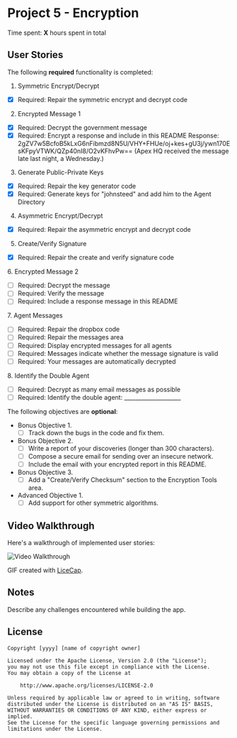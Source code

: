 # Project 5 - Encryption

Time spent: **X** hours spent in total

## User Stories

The following **required** functionality is completed:

1. Symmetric Encrypt/Decrypt
  * [X]  Required: Repair the symmetric encrypt and decrypt code

2. Encrypted Message 1
  * [X]  Required: Decrypt the government message
  * [X]  Required: Encrypt a response and include in this README
    Response: 2gZV7w5BcfoB5kLxG6nFibmzd8N5U/VHY+FHUe/oj+kes+gU3j/ywn170EsKFpyVTWK/QZp40nI8/O2vKFhvPw==
    (Apex HQ received the message late last night, a Wednesday.)

3. Generate Public-Private Keys
  * [X]  Required: Repair the key generator code
  * [X]  Required: Generate keys for "johnsteed" and add him to the Agent Directory

4. Asymmetric Encrypt/Decrypt
  * [X]  Required: Repair the asymmetric encrypt and decrypt code

5. Create/Verify Signature
  * [X]  Required: Repair the create and verify signature code
  
6\. Encrypted Message 2
  * [ ]  Required: Decrypt the message
  * [ ]  Required: Verify the message
  * [ ]  Required: Include a response message in this README

7\. Agent Messages
  * [ ]  Required: Repair the dropbox code
  * [ ]  Required: Repair the messages area
  * [ ]  Required: Display encrypted messages for all agents
  * [ ]  Required: Messages indicate whether the message signature is valid
  * [ ]  Required: Your messages are automatically decrypted

8\. Identify the Double Agent
  * [ ]  Required: Decrypt as many email messages as possible
  * [ ]  Required: Identify the double agent: ____________________

The following objectives are **optional**:

* Bonus Objective 1\.
  * [ ]  Track down the bugs in the code and fix them.

* Bonus Objective 2\.
  * [ ]  Write a report of your discoveries (longer than 300 characters).
  * [ ]  Compose a secure email for sending over an insecure network.
  * [ ]  Include the email with your encrypted report in this README.

* Bonus Objective 3\.
  * [ ]  Add a "Create/Verify Checksum" section to the Encryption Tools area.

* Advanced Objective 1\.
  * [ ]  Add support for other symmetric algorithms.

## Video Walkthrough

Here's a walkthrough of implemented user stories:

<img src='http://i.imgur.com/link/to/your/gif/file.gif' title='Video Walkthrough' width='' alt='Video Walkthrough' />

GIF created with [LiceCap](http://www.cockos.com/licecap/).

## Notes

Describe any challenges encountered while building the app.

## License

    Copyright [yyyy] [name of copyright owner]

    Licensed under the Apache License, Version 2.0 (the "License");
    you may not use this file except in compliance with the License.
    You may obtain a copy of the License at

        http://www.apache.org/licenses/LICENSE-2.0

    Unless required by applicable law or agreed to in writing, software
    distributed under the License is distributed on an "AS IS" BASIS,
    WITHOUT WARRANTIES OR CONDITIONS OF ANY KIND, either express or implied.
    See the License for the specific language governing permissions and
    limitations under the License.
